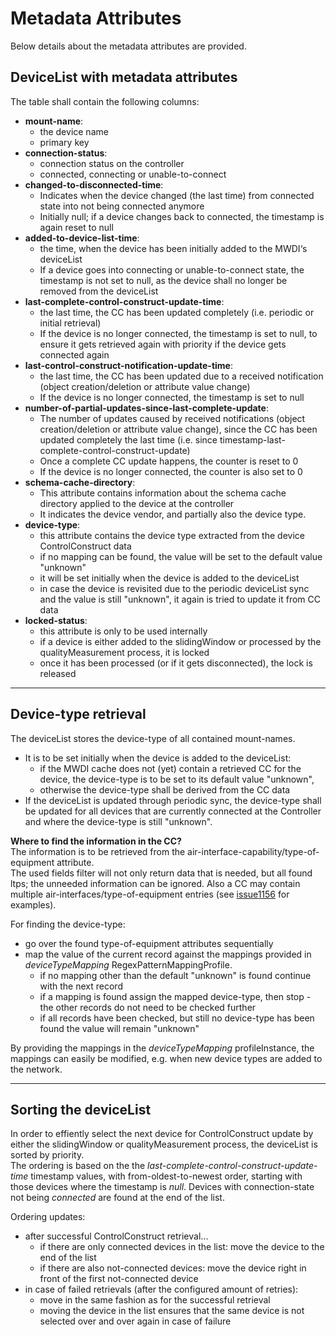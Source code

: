 # Metadata Attributes

Below details about the metadata attributes are provided.

## DeviceList with metadata attributes

The table shall contain the following columns:

- **mount-name**:
  - the device name
  - primary key
- **connection-status**: 
  - connection status on the controller
  - connected, connecting or unable-to-connect
- **changed-to-disconnected-time**: 
  - Indicates when the device changed (the last time) from connected state into not being connected anymore
  - Initially null; if a device changes back to connected, the timestamp is again reset to null
- **added-to-device-list-time**: 
  - the time, when the device has been initially added to the MWDI‘s deviceList
  - If a device goes into connecting or unable-to-connect state, the timestamp is not set to null, as the device shall no longer be removed from the deviceList
- **last-complete-control-construct-update-time**:
  - the last time, the CC has been updated completely (i.e. periodic or initial retrieval)
  - If the device is no longer connected, the timestamp is set to null, to ensure it gets retrieved again with priority if the device gets connected again
- **last-control-construct-notification-update-time**:
  - the last time, the CC has been updated due to a received notification (object creation/deletion or attribute value change)
  - If the device is no longer connected, the timestamp is set to null
- **number-of-partial-updates-since-last-complete-update**:
  - The number of updates caused by received notifications (object creation/deletion or attribute value change), since the CC has been updated completely the last time (i.e. since timestamp-last-complete-control-construct-update)
  - Once a complete CC update happens, the counter is reset to 0
  - If the device is no longer connected, the counter is also set to 0 
- **schema-cache-directory**:
  - This attribute contains information about the schema cache directory applied to the device at the controller
  - It indicates the device vendor, and partially also the device type.
- **device-type**:
  - this attribute contains the device type extracted from the device ControlConstruct data
  - if no mapping can be found, the value will be set to the default value "unknown"
  - it will be set initially when the device is added to the deviceList
  - in case the device is revisited due to the periodic deviceList sync and the value is still "unknown", it again is tried to update it from CC data
- **locked-status**:
  - this attribute is only to be used internally
  - if a device is either added to the slidingWindow or processed by the qualityMeasurement process, it is locked
  - once it has been processed (or if it gets disconnected), the lock is released

---

## Device-type retrieval

The deviceList stores the device-type of all contained mount-names.
- It is to be set initially when the device is added to the deviceList:
  - if the MWDI cache does not (yet) contain a retrieved CC for the device, the device-type is to be set to its default value "unknown",
  - otherwise the device-type shall be derived from the CC data
- If the deviceList is updated through periodic sync, the device-type shall be updated for all devices that are currently connected at the Controller and where the device-type is still "unknown".

**Where to find the information in the CC?**  
The information is to be retrieved from the air-interface-capability/type-of-equipment attribute.  
The used fields filter will not only return data that is needed, but all found ltps; the unneeded information can be ignored. 
Also a CC may contain multiple air-interfaces/type-of-equipment entries (see [issue1156](https://github.com/openBackhaul/MicroWaveDeviceInventory/issues/1156) for examples).

For finding the device-type:
- go over the found type-of-equipment attributes sequentially
- map the value of the current record against the mappings provided in *deviceTypeMapping* RegexPatternMappingProfile.
  - if no mapping other than the default "unknown" is found continue with the next record
  - if a mapping is found assign the mapped device-type, then stop - the other records do not need to be checked further
  - if all records have been checked, but still no device-type has been found the value will remain "unknown"

By providing the mappings in the *deviceTypeMapping* profileInstance, the mappings can easily be modified, e.g. when new device types are added to the network.

---

## Sorting the deviceList

In order to effiently select the next device for ControlConstruct update by either the slidingWindow or qualityMeasurement process, the deviceList is sorted by priority.  
The ordering is based on the the *last-complete-control-construct-update-time* timestamp values, with from-oldest-to-newest order, starting with those devices where the timestamp is *null*.
Devices with connection-state not being *connected* are found at the end of the list.

Ordering updates:
- after successful ControlConstruct retrieval...
  - if there are only connected devices in the list: move the device to the end of the list
  - if there are also not-connected devices: move the device right in front of the first not-connected device 
- in case of failed retrievals (after the configured amount of retries):
  - move in the same fashion as for the successful retrieval
  - moving the device in the list ensures that the same device is not selected over and over again in case of failure
